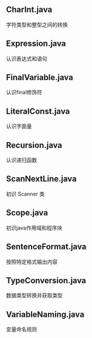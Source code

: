 ## CharInt.java

字符类型和整型之间的转换

## Expression.java

认识表达式和语句

## FinalVariable.java

认识final修饰符

## LiteralConst.java

认识字面量

## Recursion.java

认识递归函数

## ScanNextLine.java

初识 Scanner 类

##  Scope.java

初识java作用域和程序块

## SentenceFormat.java

按照特定格式输出内容

## TypeConversion.java

数据类型转换并获取类型

## VariableNaming.java

变量命名规则